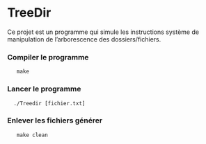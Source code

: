 # TreeDir

Ce projet est un programme qui simule les instructions système de manipulation de l’arborescence des dossiers/fichiers.

### Compiler le programme

```bath
   make
```

### Lancer le programme

```bath
  ./Treedir [fichier.txt]
```

### Enlever les fichiers générer

```bath
   make clean
```

